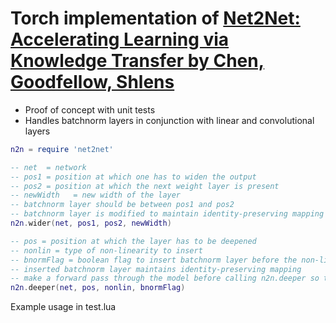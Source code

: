 # Torch implementation of [Net2Net: Accelerating Learning via Knowledge Transfer by Chen, Goodfellow, Shlens](http://arxiv.org/abs/1511.05641)

- Proof of concept with unit tests
- Handles batchnorm layers in conjunction with linear and convolutional layers

```lua
n2n = require 'net2net'

-- net  = network
-- pos1 = position at which one has to widen the output
-- pos2 = position at which the next weight layer is present
-- newWidth   = new width of the layer
-- batchnorm layer should be between pos1 and pos2
-- batchnorm layer is modified to maintain identity-preserving mapping
n2n.wider(net, pos1, pos2, newWidth)

-- pos = position at which the layer has to be deepened
-- nonlin = type of non-linearity to insert
-- bnormFlag = boolean flag to insert batchnorm layer before the non-linearity
-- inserted batchnorm layer maintains identity-preserving mapping
-- make a forward pass through the model before calling n2n.deeper so that batch mean and variance can be computed
n2n.deeper(net, pos, nonlin, bnormFlag)
```

Example usage in test.lua

